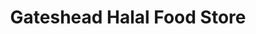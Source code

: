 ---
title: "Gateshead Halal Food Store"
url: /gateshead/gateshead-halal-food-store/
shop: convenience
---